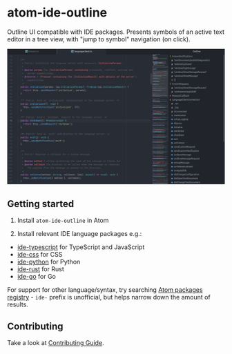 # atom-ide-outline

Outline UI compatible with IDE packages. Presents symbols of an active text editor in a tree view, with "jump to symbol" navigation (on click).

![An open outline panel](./preview.png)

## Getting started

1. Install `atom-ide-outline` in Atom

2. Install relevant IDE language packages e.g.:

* [ide-typescript](https://atom.io/packages/ide-typescript) for TypeScript and JavaScript
* [ide-css](https://atom.io/packages/ide-css) for CSS
* [ide-python](https://atom.io/packages/ide-python) for Python
* [ide-rust](https://atom.io/packages/ide-rust) for Rust
* [ide-go](https://atom.io/packages/ide-go) for Go

For support for other language/syntax, try searching [Atom packages registry](https://atom.io/packages/search?q=ide-) - `ide-` prefix is unofficial, but helps narrow down the amount of results.

## Contributing

Take a look at [Contributing Guide](CONTRIBUTING.md).
